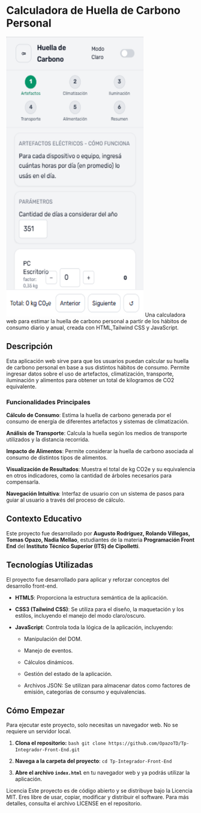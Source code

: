  # Calculadora de Huella de Carbono Personal

<img width="366" height="746" alt="image" src="./img/demo.jpg" />
Una calculadora web para estimar la huella de carbono personal a partir de los hábitos de consumo diario y anual, creada con HTML,Tailwind CSS y JavaScript.

## Descripción
Esta aplicación web sirve para que los usuarios puedan calcular su huella de carbono personal en base a sus distintos hábitos de consumo. Permite ingresar datos sobre el uso de artefactos, climatización, transporte, iluminación y alimentos para obtener un total de kilogramos de CO2 equivalente.

### Funcionalidades Principales
**Cálculo de Consumo**: Estima la huella de carbono generada por el consumo de energía de diferentes artefactos y sistemas de climatización.

**Análisis de Transporte**: Calcula la huella según los medios de transporte utilizados y la distancia recorrida.

**Impacto de Alimentos**: Permite considerar la huella de carbono asociada al consumo de distintos tipos de alimentos.

**Visualización de Resultados**: Muestra el total de kg CO2e y su equivalencia en otros indicadores, como la cantidad de árboles necesarios para compensarla.

**Navegación Intuitiva**: Interfaz de usuario con un sistema de pasos para guiar al usuario a través del proceso de cálculo.

## Contexto Educativo

Este proyecto fue desarrollado por **Augusto Rodríguez,
Rolando Villegas,
Tomas Opazo,
Nadia Mellao**, estudiantes de la materia **Programación Front End** del **Instituto Técnico Superior (ITS) de Cipolletti**.

## Tecnologías Utilizadas
El proyecto fue desarrollado para aplicar y reforzar conceptos del desarrollo front-end.

* **HTML5**: Proporciona la estructura semántica de la aplicación.

* **CSS3 (Tailwind CSS)**: Se utiliza para el diseño, la maquetación y los estilos, incluyendo el manejo del modo claro/oscuro.

* **JavaScript**: Controla toda la lógica de la aplicación, incluyendo:

    * Manipulación del DOM.

    * Manejo de eventos.

    * Cálculos dinámicos.

    * Gestión del estado de la aplicación.

    * Archivos JSON: Se utilizan para almacenar datos como factores de emisión, categorías de consumo y equivalencias.

## Cómo Empezar
Para ejecutar este proyecto, solo necesitas un navegador web. No se requiere un servidor local.

1.  **Clona el repositorio:**
    ```bash git clone https://github.com/OpazoTD/Tp-Integrador-Front-End.git```
2. **Navega a la carpeta del proyecto**:
``` cd Tp-Integrador-Front-End ```

3.  **Abre el archivo `index.html`** en tu navegador web y ya podrás utilizar la aplicación.


Licencia
Este proyecto es de código abierto y se distribuye bajo la Licencia MIT. Eres libre de usar, copiar, modificar y distribuir el software. Para más detalles, consulta el archivo LICENSE en el repositorio.
